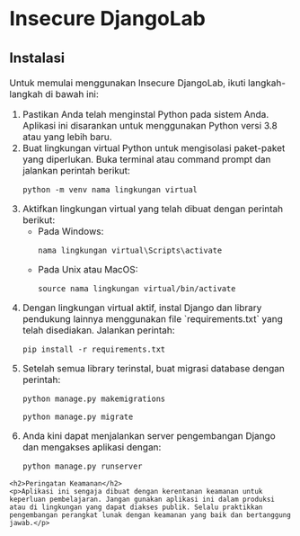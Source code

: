 <!DOCTYPE html>
<html lang="id">
<head>
    <meta charset="UTF-8">
    <title>Insecure DjangoLab - README</title>
    <style>
        h1 {
            font-size: 36px;
        }
        h2 {
            font-size: 24px;
        }
        p, li {
            font-size: 16px;
        }
    </style>
</head>
<body>
    <h1>Insecure DjangoLab</h1>
    <h2>Instalasi</h2>
    <p>Untuk memulai menggunakan Insecure DjangoLab, ikuti langkah-langkah di bawah ini:</p>
    <ol>
        <li>Pastikan Anda telah menginstal Python pada sistem Anda. Aplikasi ini disarankan untuk menggunakan Python versi 3.8 atau yang lebih baru.</li>
        <li>Buat lingkungan virtual Python untuk mengisolasi paket-paket yang diperlukan. Buka terminal atau command prompt dan jalankan perintah berikut:
            <pre><code>python -m venv nama_lingkungan_virtual</code></pre>
        </li>
        <li>Aktifkan lingkungan virtual yang telah dibuat dengan perintah berikut:
            <ul>
                <li>Pada Windows:
                    <pre><code>nama_lingkungan_virtual\Scripts\activate</code></pre>
                </li>
                <li>Pada Unix atau MacOS:
                    <pre><code>source nama_lingkungan_virtual/bin/activate</code></pre>
                </li>
            </ul>
        </li>
        <li>Dengan lingkungan virtual aktif, instal Django dan library pendukung lainnya menggunakan file `requirements.txt` yang telah disediakan. Jalankan perintah:
            <pre><code>pip install -r requirements.txt</code></pre>
        </li>
        <li>Setelah semua library terinstal, buat migrasi database dengan perintah:
            <pre><code>python manage.py makemigrations</code></pre>
            <pre><code>python manage.py migrate</code></pre>
        </li>
        <li>Anda kini dapat menjalankan server pengembangan Django dan mengakses aplikasi dengan:
            <pre><code>python manage.py runserver</code></pre>
        </li>
    </ol>

    <h2>Peringatan Keamanan</h2>
    <p>Aplikasi ini sengaja dibuat dengan kerentanan keamanan untuk keperluan pembelajaran. Jangan gunakan aplikasi ini dalam produksi atau di lingkungan yang dapat diakses publik. Selalu praktikkan pengembangan perangkat lunak dengan keamanan yang baik dan bertanggung jawab.</p>
</body>
</html>

